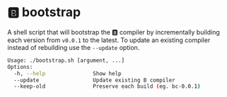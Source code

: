 # 🅱️ bootstrap

A shell script that will bootstrap the 🅱️ compiler by incrementally building each version from `v0.0.1` to the latest. To update an existing compiler instead of rebuilding use the `--update` option.

```Bash
Usage: ./bootstrap.sh [argument, ...]
Options:
  -h, --help               Show help
  --update                 Update existing B compiler
  --keep-old               Preserve each build (eg. bc-0.0.1)
```
